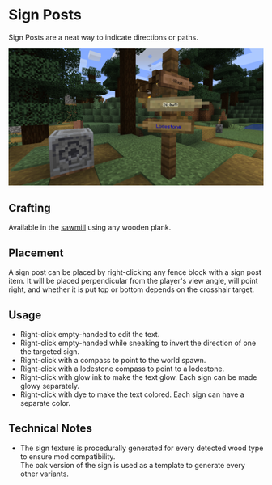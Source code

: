 # Sign Posts

<!--description:Learn everything about the sign posts.
Indicate directions in a neat way!-->
<!--thumbnail:images/sign_post.png-->

Sign Posts are a neat way to indicate directions or paths.

![Sign Post](../images/sign_post.png)

## Crafting

Available in the [sawmill](sawmill.md) using any wooden plank.

## Placement

A sign post can be placed by right-clicking any fence block with a sign post item.
It will be placed perpendicular from the player's view angle, will point right,
and whether it is put top or bottom depends on the crosshair target.

## Usage

- Right-click empty-handed to edit the text.
- Right-click empty-handed while sneaking to invert the direction of one the targeted sign.
- Right-click with a compass to point to the world spawn.
- Right-click with a lodestone compass to point to a lodestone.
- Right-click with glow ink to make the text glow. Each sign can be made glowy separately.
- Right-click with dye to make the text colored. Each sign can have a separate color.

## Technical Notes

- The sign texture is procedurally generated for every detected wood type to ensure mod compatibility.  
  The oak version of the sign is used as a template to generate every other variants.
